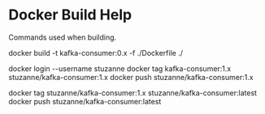 # Docker Build Help
Commands used when building.

docker build -t kafka-consumer:0.x -f ./Dockerfile ./

docker login --username stuzanne
docker tag kafka-consumer:1.x stuzanne/kafka-consumer:1.x
docker push stuzanne/kafka-consumer:1.x

docker tag stuzanne/kafka-consumer:1.x stuzanne/kafka-consumer:latest
docker push stuzanne/kafka-consumer:latest
